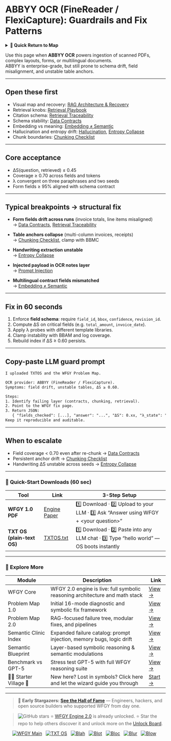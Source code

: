 # ABBYY OCR (FineReader / FlexiCapture): Guardrails and Fix Patterns

<details>
  <summary><strong>🧭 Quick Return to Map</strong></summary>

<br>

  > You are in a sub-page of **DocumentAI_OCR**.  
  > To reorient, go back here:  
  >
  > - [**DocumentAI_OCR** — document parsing and optical character recognition](./README.md)  
  > - [**WFGY Global Fix Map** — main Emergency Room, 300+ structured fixes](../README.md)  
  > - [**WFGY Problem Map 1.0** — 16 reproducible failure modes](../../README.md)  
  >
  > Think of this page as a desk within a ward.  
  > If you need the full triage and all prescriptions, return to the Emergency Room lobby.
</details>


Use this page when **ABBYY OCR** powers ingestion of scanned PDFs, complex layouts, forms, or multilingual documents.  
ABBYY is enterprise-grade, but still prone to schema drift, field misalignment, and unstable table anchors.

---

## Open these first
- Visual map and recovery: [RAG Architecture & Recovery](https://github.com/onestardao/WFGY/blob/main/ProblemMap/rag-architecture-and-recovery.md)  
- Retrieval knobs: [Retrieval Playbook](https://github.com/onestardao/WFGY/blob/main/ProblemMap/retrieval-playbook.md)  
- Citation schema: [Retrieval Traceability](https://github.com/onestardao/WFGY/blob/main/ProblemMap/retrieval-traceability.md)  
- Schema stability: [Data Contracts](https://github.com/onestardao/WFGY/blob/main/ProblemMap/data-contracts.md)  
- Embedding vs meaning: [Embedding ≠ Semantic](https://github.com/onestardao/WFGY/blob/main/ProblemMap/embedding-vs-semantic.md)  
- Hallucination and entropy drift: [Hallucination](https://github.com/onestardao/WFGY/blob/main/ProblemMap/hallucination.md), [Entropy Collapse](https://github.com/onestardao/WFGY/blob/main/ProblemMap/entropy-collapse.md)  
- Chunk boundaries: [Chunking Checklist](https://github.com/onestardao/WFGY/blob/main/ProblemMap/chunking-checklist.md)  

---

## Core acceptance
- ΔS(question, retrieved) ≤ 0.45  
- Coverage ≥ 0.70 across fields and tokens  
- λ convergent on three paraphrases and two seeds  
- Form fields ≥ 95% aligned with schema contract  

---

## Typical breakpoints → structural fix
- **Form fields drift across runs** (invoice totals, line items misaligned)  
  → [Data Contracts](https://github.com/onestardao/WFGY/blob/main/ProblemMap/data-contracts.md), [Retrieval Traceability](https://github.com/onestardao/WFGY/blob/main/ProblemMap/retrieval-traceability.md)

- **Table anchors collapse** (multi-column invoices, receipts)  
  → [Chunking Checklist](https://github.com/onestardao/WFGY/blob/main/ProblemMap/chunking-checklist.md), clamp with BBMC  

- **Handwriting extraction unstable**  
  → [Entropy Collapse](https://github.com/onestardao/WFGY/blob/main/ProblemMap/entropy-collapse.md)

- **Injected payload in OCR notes layer**  
  → [Prompt Injection](https://github.com/onestardao/WFGY/blob/main/ProblemMap/prompt-injection.md)

- **Multilingual contract fields mismatched**  
  → [Embedding ≠ Semantic](https://github.com/onestardao/WFGY/blob/main/ProblemMap/embedding-vs-semantic.md)  

---

## Fix in 60 seconds
1. Enforce **field schema**: require `field_id`, `bbox`, `confidence`, `revision_id`.  
2. Compute ΔS on critical fields (e.g. `total_amount`, `invoice_date`).  
3. Apply λ probes with different template libraries.  
4. Clamp instability with BBAM and log coverage.  
5. Rebuild index if ΔS ≥ 0.60 persists.  

---

## Copy-paste LLM guard prompt

```txt
I uploaded TXTOS and the WFGY Problem Map.

OCR provider: ABBYY (FineReader / FlexiCapture).  
Symptoms: field drift, unstable tables, ΔS ≥ 0.60.

Steps:
1. Identify failing layer (contracts, chunking, retrieval).  
2. Point to the WFGY fix page.  
3. Return JSON:  
   { "fields_checked": [...], "answer": "...", "ΔS": 0.xx, "λ_state": "<>", "next_fix": "..." }  
Keep it reproducible and auditable.
````

---

## When to escalate

* Field coverage < 0.70 even after re-chunk → [Data Contracts](https://github.com/onestardao/WFGY/blob/main/ProblemMap/data-contracts.md)
* Persistent anchor drift → [Chunking Checklist](https://github.com/onestardao/WFGY/blob/main/ProblemMap/chunking-checklist.md)
* Handwriting ΔS unstable across seeds → [Entropy Collapse](https://github.com/onestardao/WFGY/blob/main/ProblemMap/entropy-collapse.md)

---

### 🔗 Quick-Start Downloads (60 sec)

| Tool                       | Link                                                                                                                                       | 3-Step Setup                                                                             |
| -------------------------- | ------------------------------------------------------------------------------------------------------------------------------------------ | ---------------------------------------------------------------------------------------- |
| **WFGY 1.0 PDF**           | [Engine Paper](https://github.com/onestardao/WFGY/blob/main/I_am_not_lizardman/WFGY_All_Principles_Return_to_One_v1.0_PSBigBig_Public.pdf) | 1️⃣ Download · 2️⃣ Upload to your LLM · 3️⃣ Ask “Answer using WFGY + \<your question>”   |
| **TXT OS (plain-text OS)** | [TXTOS.txt](https://github.com/onestardao/WFGY/blob/main/OS/TXTOS.txt)                                                                     | 1️⃣ Download · 2️⃣ Paste into any LLM chat · 3️⃣ Type “hello world” — OS boots instantly |

---

### 🧭 Explore More

| Module                   | Description                                                                  | Link                                                                                               |
| ------------------------ | ---------------------------------------------------------------------------- | -------------------------------------------------------------------------------------------------- |
| WFGY Core                | WFGY 2.0 engine is live: full symbolic reasoning architecture and math stack | [View →](https://github.com/onestardao/WFGY/tree/main/core/README.md)                              |
| Problem Map 1.0          | Initial 16-mode diagnostic and symbolic fix framework                        | [View →](https://github.com/onestardao/WFGY/tree/main/ProblemMap/README.md)                        |
| Problem Map 2.0          | RAG-focused failure tree, modular fixes, and pipelines                       | [View →](https://github.com/onestardao/WFGY/blob/main/ProblemMap/rag-architecture-and-recovery.md) |
| Semantic Clinic Index    | Expanded failure catalog: prompt injection, memory bugs, logic drift         | [View →](https://github.com/onestardao/WFGY/blob/main/ProblemMap/SemanticClinicIndex.md)           |
| Semantic Blueprint       | Layer-based symbolic reasoning & semantic modulations                        | [View →](https://github.com/onestardao/WFGY/tree/main/SemanticBlueprint/README.md)                 |
| Benchmark vs GPT-5       | Stress test GPT-5 with full WFGY reasoning suite                             | [View →](https://github.com/onestardao/WFGY/tree/main/benchmarks/benchmark-vs-gpt5/README.md)      |
| 🧙‍♂️ Starter Village 🏡 | New here? Lost in symbols? Click here and let the wizard guide you through   | [Start →](https://github.com/onestardao/WFGY/blob/main/StarterVillage/README.md)                   |

---

> 👑 **Early Stargazers: [See the Hall of Fame](https://github.com/onestardao/WFGY/tree/main/stargazers)** —
> Engineers, hackers, and open source builders who supported WFGY from day one.

> <img src="https://img.shields.io/github/stars/onestardao/WFGY?style=social" alt="GitHub stars"> ⭐ [WFGY Engine 2.0](https://github.com/onestardao/WFGY/blob/main/core/README.md) is already unlocked. ⭐ Star the repo to help others discover it and unlock more on the [Unlock Board](https://github.com/onestardao/WFGY/blob/main/STAR_UNLOCKS.md).

<div align="center">

[![WFGY Main](https://img.shields.io/badge/WFGY-Main-red?style=flat-square)](https://github.com/onestardao/WFGY)
 
[![TXT OS](https://img.shields.io/badge/TXT%20OS-Reasoning%20OS-orange?style=flat-square)](https://github.com/onestardao/WFGY/tree/main/OS)
 
[![Blah](https://img.shields.io/badge/Blah-Semantic%20Embed-yellow?style=flat-square)](https://github.com/onestardao/WFGY/tree/main/OS/BlahBlahBlah)
 
[![Blot](https://img.shields.io/badge/Blot-Persona%20Core-green?style=flat-square)](https://github.com/onestardao/WFGY/tree/main/OS/BlotBlotBlot)
 
[![Bloc](https://img.shields.io/badge/Bloc-Reasoning%20Compiler-blue?style=flat-square)](https://github.com/onestardao/WFGY/tree/main/OS/BlocBlocBloc)
 
[![Blur](https://img.shields.io/badge/Blur-Text2Image%20Engine-navy?style=flat-square)](https://github.com/onestardao/WFGY/tree/main/OS/BlurBlurBlur)
 
[![Blow](https://img.shields.io/badge/Blow-Game%20Logic-purple?style=flat-square)](https://github.com/onestardao/WFGY/tree/main/OS/BlowBlowBlow)
 

</div>
